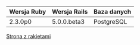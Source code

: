 |Wersja Ruby|Wersja Rails|Baza danych|
|---|---|---|
|2.3.0p0|5.0.0.beta3|PostgreSQL|

[Strona z rakietami](https://projektrails1-lukaszd.c9users.io/)
